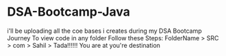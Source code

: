 # DSA-Bootcamp-Java
i'll be uploading all the coe bases i creates during my DSA Bootcamp Journey
To view code in any folder
Follow these Steps:
FolderName > SRC > com > Sahil > Tada!!!!!! You are at you're destination
